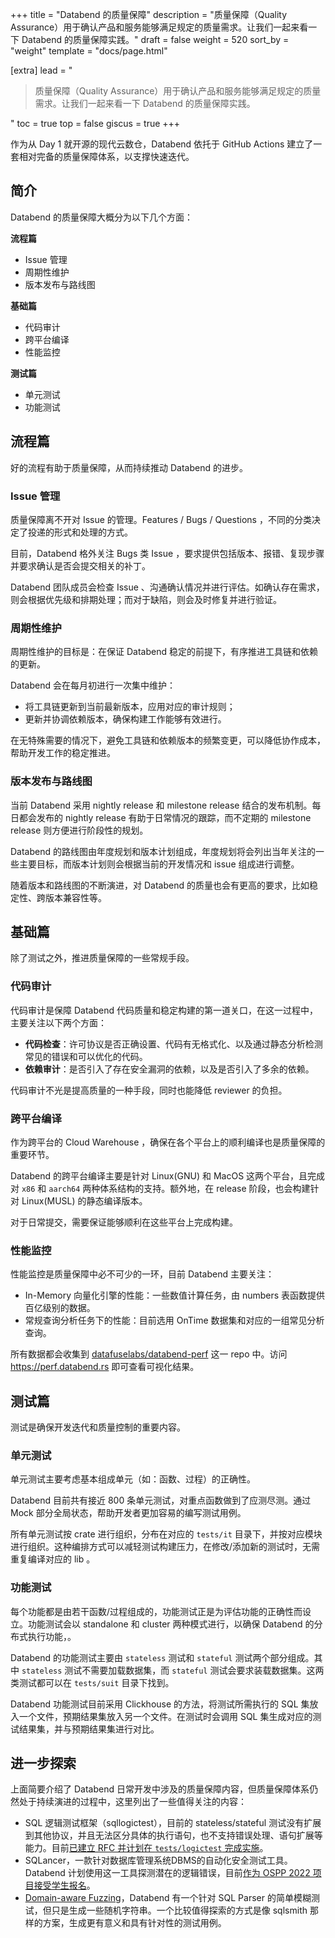+++
title = "Databend 的质量保障"
description = "质量保障（Quality Assurance）用于确认产品和服务能够满足规定的质量需求。让我们一起来看一下 Databend 的质量保障实践。"
draft = false
weight = 520
sort_by = "weight"
template = "docs/page.html"

[extra]
lead = "<blockquote>质量保障（Quality Assurance）用于确认产品和服务能够满足规定的质量需求。让我们一起来看一下 Databend 的质量保障实践。</blockquote>"
toc = true
top = false
giscus = true
+++

作为从 Day 1 就开源的现代云数仓，Databend 依托于 GitHub Actions 建立了一套相对完备的质量保障体系，以支撑快速迭代。

## 简介

Databend 的质量保障大概分为以下几个方面：

**流程篇**

- Issue 管理
- 周期性维护
- 版本发布与路线图

**基础篇**

- 代码审计
- 跨平台编译
- 性能监控

**测试篇**

- 单元测试
- 功能测试

## 流程篇

好的流程有助于质量保障，从而持续推动 Databend 的进步。

### Issue 管理

质量保障离不开对 Issue 的管理。Features / Bugs / Questions ，不同的分类决定了投递的形式和处理的方式。

目前，Databend 格外关注 Bugs 类 Issue ，要求提供包括版本、报错、复现步骤并要求确认是否会提交相关的补丁。

Databend 团队成员会检查 Issue 、沟通确认情况并进行评估。如确认存在需求，则会根据优先级和排期处理；而对于缺陷，则会及时修复并进行验证。

### 周期性维护

周期性维护的目标是：在保证 Databend 稳定的前提下，有序推进工具链和依赖的更新。

Databend 会在每月初进行一次集中维护：

- 将工具链更新到当前最新版本，应用对应的审计规则；
- 更新并协调依赖版本，确保构建工作能够有效进行。

在无特殊需要的情况下，避免工具链和依赖版本的频繁变更，可以降低协作成本，帮助开发工作的稳定推进。

### 版本发布与路线图

当前 Databend 采用 nightly release 和 milestone release 结合的发布机制。每日都会发布的 nightly release 有助于日常情况的跟踪，而不定期的 milestone release 则方便进行阶段性的规划。

Databend 的路线图由年度规划和版本计划组成，年度规划将会列出当年关注的一些主要目标，而版本计划则会根据当前的开发情况和 issue 组成进行调整。

随着版本和路线图的不断演进，对 Databend 的质量也会有更高的要求，比如稳定性、跨版本兼容性等。

## 基础篇

除了测试之外，推进质量保障的一些常规手段。

### 代码审计

代码审计是保障 Databend 代码质量和稳定构建的第一道关口，在这一过程中，主要关注以下两个方面：

- **代码检查**：许可协议是否正确设置、代码有无格式化、以及通过静态分析检测常见的错误和可以优化的代码。
- **依赖审计**：是否引入了存在安全漏洞的依赖，以及是否引入了多余的依赖。

代码审计不光是提高质量的一种手段，同时也能降低 reviewer 的负担。

### 跨平台编译

作为跨平台的 Cloud Warehouse ，确保在各个平台上的顺利编译也是质量保障的重要环节。

Databend 的跨平台编译主要是针对 Linux(GNU) 和 MacOS 这两个平台，且完成对 `x86` 和 `aarch64` 两种体系结构的支持。额外地，在 release 阶段，也会构建针对 Linux(MUSL) 的静态编译版本。

对于日常提交，需要保证能够顺利在这些平台上完成构建。

### 性能监控

性能监控是质量保障中必不可少的一环，目前 Databend 主要关注：

- In-Memory 向量化引擎的性能：一些数值计算任务，由 numbers 表函数提供百亿级别的数据。
- 常规查询分析任务下的性能：目前选用 OnTime 数据集和对应的一组常见分析查询。

所有数据都会收集到 [datafuselabs/databend-perf](https://github.com/datafuselabs/databend-perf) 这一 repo 中。访问 <https://perf.databend.rs> 即可查看可视化结果。

## 测试篇

测试是确保开发迭代和质量控制的重要内容。

### 单元测试

单元测试主要考虑基本组成单元（如：函数、过程）的正确性。

Databend 目前共有接近 800 条单元测试，对重点函数做到了应测尽测。通过 Mock 部分全局状态，帮助开发者更加容易的编写测试用例。

所有单元测试按 crate 进行组织，分布在对应的 `tests/it` 目录下，并按对应模块进行组织。这种编排方式可以减轻测试构建压力，在修改/添加新的测试时，无需重复编译对应的 lib 。

### 功能测试

每个功能都是由若干函数/过程组成的，功能测试正是为评估功能的正确性而设立。功能测试会以 standalone 和 cluster 两种模式进行，以确保 Databend 的分布式执行功能，。

Databend 的功能测试主要由 `stateless` 测试和 `stateful` 测试两个部分组成。其中 `stateless` 测试不需要加载数据集，而 `stateful` 测试会要求装载数据集。这两类测试都可以在 `tests/suit` 目录下找到。

Databend 功能测试目前采用 Clickhouse 的方法，将测试所需执行的 SQL 集放入一个文件，预期结果集放入另一个文件。在测试时会调用 SQL 集生成对应的测试结果集，并与预期结果集进行对比。

## 进一步探索

上面简要介绍了 Databend 日常开发中涉及的质量保障内容，但质量保障体系仍然处于持续演进的过程中，这里列出了一些值得关注的内容：

- SQL 逻辑测试框架（sqllogictest），目前的 stateless/stateful 测试没有扩展到其他协议，并且无法区分具体的执行语句，也不支持错误处理、语句扩展等能力。目前[已建立 RFC 并计划在 `tests/logictest` 完成实施](https://github.com/datafuselabs/databend/pull/5048)。
- SQLancer，一款针对数据库管理系统DBMS的自动化安全测试工具。Databend 计划使用这一工具探测潜在的逻辑错误，目前[作为 OSPP 2022 项目接受学生报名](https://summer-ospp.ac.cn/#/org/prodetail/226460211)。
- [Domain-aware Fuzzing](https://github.com/datafuselabs/databend/issues/1549)，Databend 有一个针对 SQL Parser 的简单模糊测试，但只是生成一些随机字符串。一个比较值得探索的方式是像 sqlsmith 那样的方案，生成更有意义和具有针对性的测试用例。
